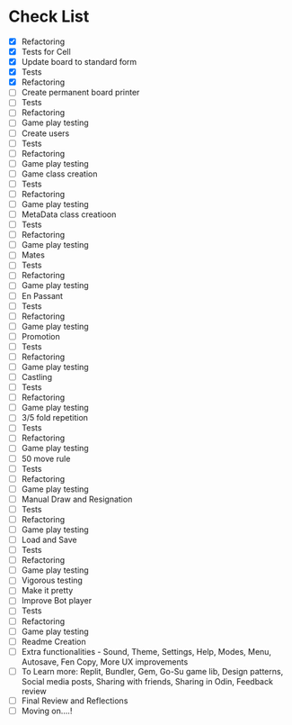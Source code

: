 # Check List
- [x] Refactoring
- [x] Tests for Cell
- [x] Update board to standard form
- [x] Tests
- [x] Refactoring
- [ ] Create permanent board printer
- [ ] Tests
- [ ] Refactoring
- [ ] Game play testing
- [ ] Create users
- [ ] Tests
- [ ] Refactoring
- [ ] Game play testing
- [ ] Game class creation
- [ ] Tests
- [ ] Refactoring
- [ ] Game play testing
- [ ] MetaData class creatioon
- [ ] Tests
- [ ] Refactoring
- [ ] Game play testing
- [ ] Mates
- [ ] Tests
- [ ] Refactoring
- [ ] Game play testing
- [ ] En Passant
- [ ] Tests
- [ ] Refactoring
- [ ] Game play testing
- [ ] Promotion
- [ ] Tests
- [ ] Refactoring
- [ ] Game play testing
- [ ] Castling
- [ ] Tests
- [ ] Refactoring
- [ ] Game play testing
- [ ] 3/5 fold repetition
- [ ] Tests
- [ ] Refactoring
- [ ] Game play testing
- [ ] 50 move rule
- [ ] Tests
- [ ] Refactoring
- [ ] Game play testing
- [ ] Manual Draw and Resignation
- [ ] Tests
- [ ] Refactoring
- [ ] Game play testing
- [ ] Load and Save
- [ ] Tests
- [ ] Refactoring
- [ ] Game play testing
- [ ] Vigorous testing
- [ ] Make it pretty
- [ ] Improve Bot player
- [ ] Tests
- [ ] Refactoring
- [ ] Game play testing
- [ ] Readme Creation
- [ ] Extra functionalities - Sound, Theme, Settings, Help, Modes, Menu, Autosave, Fen Copy, More UX improvements
- [ ] To Learn more: Replit, Bundler, Gem, Go-Su game lib, Design patterns, Social media posts, Sharing with friends, Sharing in Odin, Feedback review
- [ ] Final Review and Reflections
- [ ] Moving on....!
